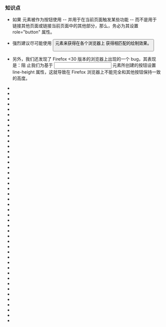 ### 知识点

* 如果 <a> 元素被作为按钮使用 -- 并用于在当前页面触发某些功能 -- 而不是用于
链接其他页面或链接当前页面中的其他部分，那么，务必为其设置 role="button" 属性。

* 强烈建议尽可能使用 <button>  元素来获得在各个浏览器上
获得相匹配的绘制效果。
* 另外，我们还发现了 Firefox <30 版本的浏览器上出现的一个 bug，其表现是：阻
止我们为基于 <input> 元素所创建的按钮设置 line-height 属性，这就导致在
Firefox 浏览器上不能完全和其他按钮保持一致的高度。
* 
* 
* 
* 
* 
* 
* 
* 
* 
* 
* 
* 
* 
* 
* 
* 
* 
* 
* 
* 
* 
* 
* 
* 
* 
* 
* 
* 
* 
* 
* 
* 
* 
* 
* 
* 
* 
* 
* 
* 
* 
* 
* 
* 
* 
 